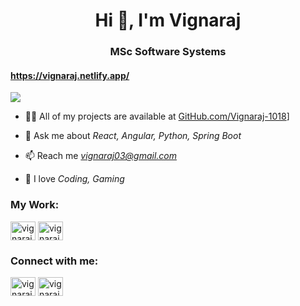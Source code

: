 <h1 align="center">Hi 👋, I'm Vignaraj</h1>
<h3 align="center">MSc Software Systems</h3>
<h4><a href="https://vignaraj.netlify.app/">https://vignaraj.netlify.app/</a></h4>

![](https://komarev.com/ghpvc/?username=vignaraj-1018&style=flat-square&color=red)

<!-- - 🌱 4th year M.Sc Software Systems at Coimbatore Institute of Technology -->

- 👨‍💻 All of my projects are available at [GitHub.com/Vignaraj-1018](https://github.com/Vignaraj-1018?tab=repositories)]

- 💬 Ask me about *React, Angular, Python, Spring Boot*

- 📫 Reach me *vignaraj03@gmail.com*

- 👨‍ I love  *Coding, Gaming*

<h3 align="left">My Work:</h3>
<a href="https://www.hackerrank.com/vignaraj03" target="blank"><img align="center" src="https://raw.githubusercontent.com/rahuldkjain/github-profile-readme-generator/master/src/images/icons/Social/hackerrank.svg" alt="vignaraj03" height="30" width="40" /></a>
<a href="https://leetcode.com/vignaraj03/" target="blank"><img align="center" src="https://raw.githubusercontent.com/rahuldkjain/github-profile-readme-generator/master/src/images/icons/Social/leet-code.svg" alt="vignaraj03" height="30" width="40" /></a>

<h3 align="left">Connect with me:</h3>
<p align="left">
<a href="https://www.linkedin.com/in/vignaraj-d" target="blank"><img align="center" src="https://raw.githubusercontent.com/rahuldkjain/github-profile-readme-generator/master/src/images/icons/Social/linked-in-alt.svg" alt="vignaraj-d" height="30" width="40" /></a>
<a href="https://www.instagram.com/vignu_1018/" target="blank"><img align="center" src="https://raw.githubusercontent.com/rahuldkjain/github-profile-readme-generator/master/src/images/icons/Social/instagram.svg" alt="vignaraj03" height="30" width="40" /></a>
</p>
